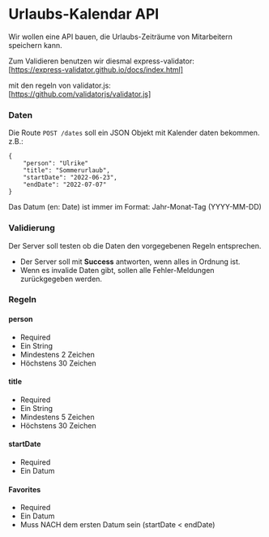 # Urlaubs-Kalendar API

Wir wollen eine API bauen, die Urlaubs-Zeiträume von Mitarbeitern speichern kann.

Zum Validieren benutzen wir diesmal express-validator:  
[https://express-validator.github.io/docs/index.html]  

mit den regeln von validator.js:  
[https://github.com/validatorjs/validator.js]

### Daten
Die Route `POST /dates` soll ein JSON Objekt mit Kalender daten bekommen.
z.B.:  
```
{
    "person": "Ulrike"
    "title": "Sommerurlaub",
    "startDate": "2022-06-23",
    "endDate": "2022-07-07"
}
```
Das Datum (en: Date) ist immer im Format: Jahr-Monat-Tag (YYYY-MM-DD)
### Validierung
Der Server soll testen ob die Daten den vorgegebenen Regeln entsprechen.

* Der Server soll mit **Success** antworten, wenn alles in Ordnung ist.  
* Wenn es invalide Daten gibt, sollen alle Fehler-Meldungen zurückgegeben werden.

### Regeln
#### person
* Required
* Ein String
* Mindestens 2 Zeichen
* Höchstens 30 Zeichen
#### title
* Required
* Ein String
* Mindestens 5 Zeichen
* Höchstens 30 Zeichen
#### startDate
* Required
* Ein Datum
#### Favorites
* Required
* Ein Datum
* Muss NACH dem ersten Datum sein (startDate < endDate)